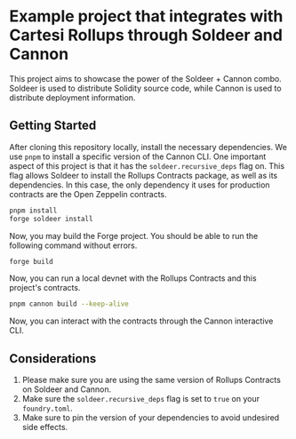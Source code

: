 # Example project that integrates with Cartesi Rollups through Soldeer and Cannon

This project aims to showcase the power of the Soldeer + Cannon combo.
Soldeer is used to distribute Solidity source code,
while Cannon is used to distribute deployment information.

## Getting Started

After cloning this repository locally, install the necessary dependencies.
We use `pnpm` to install a specific version of the Cannon CLI.
One important aspect of this project is that it has the `soldeer.recursive_deps` flag on.
This flag allows Soldeer to install the Rollups Contracts package, as well as its dependencies.
In this case, the only dependency it uses for production contracts are the Open Zeppelin contracts.

```sh
pnpm install
forge soldeer install
```

Now, you may build the Forge project.
You should be able to run the following command without errors.

```sh
forge build
```

Now, you can run a local devnet with the Rollups Contracts and this project's contracts.

```sh
pnpm cannon build --keep-alive
```

Now, you can interact with the contracts through the Cannon interactive CLI.

## Considerations

1. Please make sure you are using the same version of Rollups Contracts on Soldeer and Cannon.
2. Make sure the `soldeer.recursive_deps` flag is set to `true` on your `foundry.toml`.
3. Make sure to pin the version of your dependencies to avoid undesired side effects.
